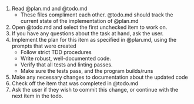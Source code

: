 1. Read @plan.md and @todo.md
    - These files compliment each other. @todo.md should track the current state of the implementation of @plan.md
2. Open @todo.md and select the first unchecked item to work on.
3. If you have any questions about the task at hand, ask the user.
4. Implement the plan for this item as specified in @plan.md, using the prompts that were created
    - Follow strict TDD procedures
    - Write robust, well-documented code.
    - Verify that all tests and linting passes.
    - Make sure the tests pass, and the program builds/runs
5. Make any necessary changes to documentation about the updated code
6. Check off the item that was completed in @todo.md
7. Ask the user if they wish to commit this change, or continue with the next item in the todo.